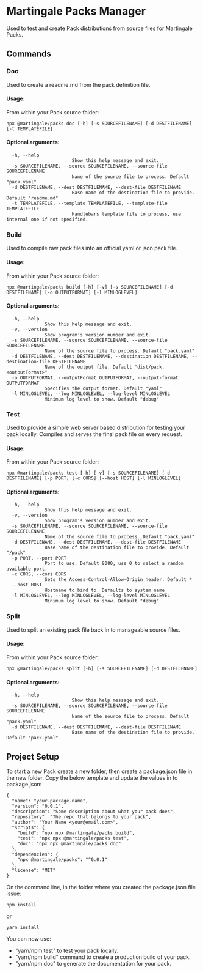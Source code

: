 # Martingale Packs Manager

Used to test and create Pack distributions from source files for Martingale Packs.

## Commands

### Doc

Used to create a readme.md from the pack definition file.

#### Usage:

From within your Pack source folder:

```
npx @martingale/packs doc [-h] [-s SOURCEFILENAME] [-d DESTFILENAME] [-t TEMPLATEFILE]
```

#### Optional arguments:

```
  -h, --help
                        Show this help message and exit.
  -s SOURCEFILENAME, --source SOURCEFILENAME, --source-file SOURCEFILENAME
                        Name of the source file to process. Default "pack.yaml"
  -d DESTFILENAME, --dest DESTFILENAME, --dest-file DESTFILENAME
                        Base name of the destination file to provide. Default "readme.md"
  -t TEMPLATEFILE, --template TEMPLATEFILE, --template-file TEMPLATEFILE
                        Handlebars template file to process, use internal one if not specified.
```

### Build

Used to compile raw pack files into an official yaml or json pack file.

#### Usage:

From within your Pack source folder:

```
npx @martingale/packs build [-h] [-v] [-s SOURCEFILENAME] [-d DESTFILENAME] [-o OUTPUTFORMAT] [-l MINLOGLEVEL]
```

#### Optional arguments:

```
  -h, --help
              Show this help message and exit.
  -v, --version
              Show program's version number and exit.
  -s SOURCEFILENAME, --source SOURCEFILENAME, --source-file SOURCEFILENAME
              Name of the source file to process. Default "pack.yaml"
  -d DESTFILENAME, --dest DESTFILENAME, --destination DESTFILENAME, --destination-file DESTFILENAME
              Name of the output file. Default "dist/pack.<outputFormat>"
  -o OUTPUTFORMAT, --outputFormat OUTPUTFORMAT, --output-format OUTPUTFORMAT
              Specifies the output format. Default "yaml"
  -l MINLOGLEVEL, --log MINLOGLEVEL, --log-level MINLOGLEVEL
              Minimum log level to show. Default "debug"
```

### Test

Used to provide a simple web server based distribution for testing your pack locally. Compiles and serves the final pack file on every request.

#### Usage:

From within your Pack source folder:

```
npx @martingale/packs test [-h] [-v] [-s SOURCEFILENAME] [-d DESTFILENAME] [-p PORT] [-c CORS] [--host HOST] [-l MINLOGLEVEL]
```

#### Optional arguments:

```
  -h, --help
              Show this help message and exit.
  -v, --version
              Show program's version number and exit.
  -s SOURCEFILENAME, --source SOURCEFILENAME, --source-file SOURCEFILENAME
              Name of the source file to process. Default "pack.yaml"
  -d DESTFILENAME, --dest DESTFILENAME, --dest-file DESTFILENAME
              Base name of the destination file to provide. Default "/pack"
  -p PORT, --port PORT  
              Port to use. Default 8080, use 0 to select a random available port.
  -c CORS, --cors CORS  
              Sets the Access-Control-Allow-Origin header. Default *
  --host HOST
              Hostname to bind to. Defaults to system name
  -l MINLOGLEVEL, --log MINLOGLEVEL, --log-level MINLOGLEVEL
              Minimum log level to show. Default "debug"
```

### Split

Used to split an existing pack file back in to manageable source files.

#### Usage:

From within your Pack source folder:

```
npx @martingale/packs split [-h] [-s SOURCEFILENAME] [-d DESTFILENAME]
```

#### Optional arguments:

```
  -h, --help
                        Show this help message and exit.
  -s SOURCEFILENAME, --source SOURCEFILENAME, --source-file SOURCEFILENAME
                        Name of the source file to process. Default "pack.yaml"
  -d DESTFILENAME, --dest DESTFILENAME, --dest-file DESTFILENAME
                        Base name of the destination file to provide. Default "pack.yaml"
```

## Project Setup

To start a new Pack create a new folder, then create a package.json file in the new folder. Copy the below template and update the values in to package.json:

```
{
  "name": "your-package-name",
  "version": "0.0.1",
  "description": "Some description about what your pack does",
  "repository": "The repo that belongs to your pack",
  "author": "Your Name <your@email.com>",
  "scripts": {
    "build": "npx npx @martingale/packs build",
    "test": "npx npx @martingale/packs test",
    "doc": "npx npx @martingale/packs doc"
  },
  "dependencies": {
    "npx @martingale/packs": "^0.0.1"
  },
  "license": "MIT"
}
```

On the command line, in the folder where you created the package.json file issue:

```
npm install
```

or

```
yarn install
```

You can now use:

- "yarn/npm test" to test your pack locally.
- "yarn/npm build" command to create a production build of your pack.
- "yarn/npm doc" to generate the documentation for your pack.
